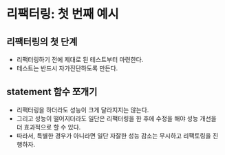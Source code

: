 # 리팩터링: 첫 번째 예시

## 리팩터링의 첫 단계

- 리팩터링하기 전에 제대로 된 테스트부터 마련한다.
- 테스트는 반드시 자가진단하도록 만든다.

## statement 함수 쪼개기

- 리팩터링을 하더라도 성능이 크게 달라지지는 않는다.
- 그리고 성능이 떨어지더라도 일단은 리팩터링을 한 후에 수정을 해야 성능 개선을 더 효과적으로 할 수 있다.
- 따라서, 특별한 경우가 아니라면 일단 자잘한 성능 감소는 무시하고 리팩토링을 진행하자.
